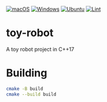 [![macOS](https://github.com/markushedvall/toy-robot/workflows/macOS/badge.svg)](https://github.com/markushedvall/toy-robot/actions)
[![Windows](https://github.com/markushedvall/toy-robot/workflows/Windows/badge.svg)](https://github.com/markushedvall/toy-robot/actions)
[![Ubuntu](https://github.com/markushedvall/toy-robot/workflows/Ubuntu/badge.svg)](https://github.com/markushedvall/toy-robot/actions)
[![Lint](https://github.com/markushedvall/toy-robot/workflows/Lint/badge.svg)](https://github.com/markushedvall/toy-robot/actions)

# toy-robot
A toy robot project in C++17

# Building
```bash
cmake -B build
cmake --build build
```
